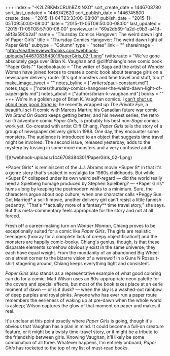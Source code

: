+++
index = "-K2LZBKMxCRUhBZXINXO"
sort_create_date = 1446708780
sort_last_updated = 1446742620
sort_publish_date = 1446745800
create_date = "2015-11-04T23:33:00-08:00"
publish_date = "2015-11-05T09:50:00-08:00"
date = "2015-11-05T09:50:00-08:00"
last_updated = "2015-11-05T08:57:00-08:00"
preview_url = "69a2db69-1a2d-c9b3-a41d-a9f3a590b2a1"
name = "Thursday Comics Hangover: The weird dawn light of Paper Girls"
title = "Thursday Comics Hangover: The weird dawn light of Paper Girls"
subtype = "Column"
type = "notes"
link = ""
shareimage = "http://seattlereviewofbooks.com/webhook-uploads/1446708384301/PaperGirls_02-1.png"
twitterauto = "We've gone absolutely gaga over Brian K. Vaughan and @cliffchiang's new comic book \"Paper Girls.\""
facebookauto = "The writer of Saga and the artist of Wonder Woman have joined forces to create a comic book about teenage girls on a newspaper delivery route. (It's got monsters and time travel and stuff, too.)"
make_image_tweet = ""
notes_byline = ["writers/paul-constant.md"]
notes_tags = ["notes/thursday-comics-hangover-the-weird-dawn-light-of-paper-girls.md"]
notes_about = ["authors/brian-k-vaughan.md"]
books = ""
+++
We're in a golden age of Brian K. Vaughan comics. I [can't shut up about how good *Saga* is](http://seattlereviewofbooks.com/notes/2015/07/09/thursday-comics-hangover-saga-split-in-two/); he recently wrapped up *The Private Eye*, a beautiful sci-fi comic with Marcos Martin; his Canadian future war comic *We Stand On Guard* keeps getting better; and his newest series, the retro sci-fi adventure comic *Paper Girls*, is probably his best non-*Saga* comics work yet. Co-created with artist Cliff Chiang, *Paper Girls* tells the story of a group of newspaper delivery girls in 1988. One day, they encounter some monsters. The audience is introduced to an object that suggests time travel might be involved. The second issue, released yesterday, adds to the mystery by tossing in some more monsters and a very confused adult. 

<p class="image-left">![](/webhook-uploads/1446708384301/PaperGirls_02-1.png)<p>*Paper Girls* is reminiscent of the J.J. Abrams movie *Super 8* in that it's a genre story that's soaked in nostalgia for 1980s childhoods. But while *Super 8* collapsed under its own weird self-regard — did the world really need a Spielberg homage produced by Stephen Spielberg? — *Paper Girls* hums along by keeping the postmodern winks to a minimum. Sure, the characters argue about pop culture; when one character calls *Peggy Sue Got Married* a sci-fi movie, another delivery girl can't resist a little fannish pedantry: "That's **actually more of a fantasy** time travel story," she says. But this meta-commentary feels appropriate for the story and not at all forced.

Fresh off a career-making turn on *Wonder Woman*, Chiang proves to be exceptionally suited for a comic like *Paper Girls*. The girls are realistic teenagers (hooray for a complete lack of creepy objectification!) and the monsters are happily comic-booky. Chiang's genius, though, is that these disparate elements somehow obviously exist in the same universe; they each have equal weight. From the mundanity of an abandoned Big Wheel on a street corner to the bizarre vision of a werewolf in a Guns N Roses t-shirt stagering around, Chiang keeps everything tight and consistent.

*Paper Girls* also stands as a representative example of what good coloring can do for a comic. Matt Wilson uses an 80s-appropriate neon palette for the covers and special effects, but most of the book takes place at an eerie moment of dawn — or is it dusk? — when the sky is a washed-out rainbow of deep purples and royal pinks. Anyone who has ever run a paper route remembers the eerieness of waking up at pre-dawn when the whole world is asleep; Wilson captures the glow of that moment on paper and makes it real. 

It's unclear at this point exactly where *Paper Girls* is going, though it's obvious that Vaughan has a plan in mind. It could become a full-on creature feature, or it might be a twisty time-travel story, or it might be a tribute to the friendship between girls. Knowing Vaughan, it'll likely be some combination of all three. Whatever happens, I'm entirely onboard; *Paper Girls* has rocketed to the top of my list of must-read books.
